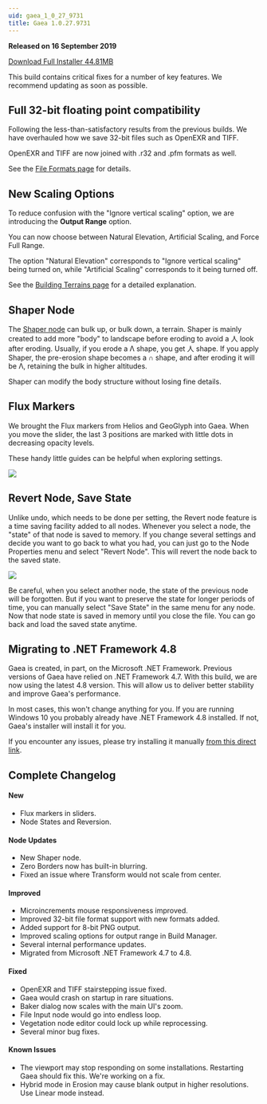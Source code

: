 ```yaml
---
uid: gaea_1_0_27_9731
title: Gaea 1.0.27.9731
---
```



**Released on 16 September 2019**

<a href="http://viridian.quadspinner.com/gaea/Gaea-1.0.27b.exe">Download Full Installer 44.81MB</a> <br>


<div class="release-note">

This build contains critical fixes for a number of key features. We recommend updating as soon as possible.

## Full 32-bit floating point compatibility

Following the less-than-satisfactory results from the previous builds. We have overhauled how we save 32-bit files such as OpenEXR and TIFF.

OpenEXR and TIFF are now joined with .r32 and .pfm formats as well.

See the [File Formats page](https://docs.quadspinner.com/Guide/Build/FileFormats.html) for details.

## New Scaling Options

To reduce confusion with the "Ignore vertical scaling" option, we are introducing the **Output Range** option.

You can now choose between Natural Elevation, Artificial Scaling, and Force Full Range.

The option "Natural Elevation" corresponds to "Ignore vertical scaling" being turned on, while "Artificial Scaling" corresponds to it being turned off.

See the [Building Terrains page](https://docs.quadspinner.com/Guide/Build/Building.html) for a detailed explanation.

## Shaper Node

The [Shaper node](https://docs.quadspinner.com/Reference/Adjustments/Shaper.html) can bulk up, or bulk down, a terrain. Shaper is mainly created to add more "body" to landscape before eroding to avoid a 人 look after eroding. Usually, if you erode a Λ shape, you get 人 shape. If you apply Shaper, the pre-erosion shape becomes a ∩ shape, and after eroding it will be Λ, retaining the bulk in higher altitudes.

Shaper can modify the body structure without losing fine details.

## Flux Markers

We brought the Flux markers from Helios and GeoGlyph into Gaea. When you move the slider, the last 3 positions are marked with little dots in decreasing opacity levels.

These handy little guides can be helpful when exploring settings.

![](http://malachite.blob.core.windows.net/gaea/changelog/1_0_27/Flux.png)

## Revert Node, Save State

Unlike undo, which needs to be done per setting, the Revert node feature is a time saving facility added to all nodes. Whenever you select a node, the "state" of that node is saved to memory. If you change several settings and decide you want to go back to what you had, you can just go to the Node Properties menu and select "Revert Node". This will revert the node back to the saved state.

![](http://malachite.blob.core.windows.net/gaea/changelog/1_0_27/Revert.png)

Be careful, when you select another node, the state of the previous node will be forgotten. But if you want to preserve the state for longer periods of time, you can manually select "Save State" in the same menu for any node. Now that node state is saved in memory until you close the file. You can go back and load the saved state anytime.

## Migrating to .NET Framework 4.8

Gaea is created, in part, on the Microsoft .NET Framework. Previous versions of Gaea have relied on .NET Framework 4.7. With this build, we are now using the latest 4.8 version. This will allow us to deliver better stability and improve Gaea's performance.

In most cases, this won't change anything for you. If you are running Windows 10 you probably already have .NET Framework 4.8 installed. If not, Gaea's installer will install it for you.

If you encounter any issues, please try installing it manually [from this direct link](https://dotnet.microsoft.com/download/thank-you/net48).

## Complete Changelog

#### New
- Flux markers in sliders.
- Node States and Reversion.

#### Node Updates
- New Shaper node.
- Zero Borders now has built-in blurring.
- Fixed an issue where Transform would not scale from center.

#### Improved
- Microincrements mouse responsiveness improved.
- Improved 32-bit file format support with new formats added.
- Added support for 8-bit PNG output.
- Improved scaling options for output range in Build Manager.
- Several internal performance updates.
- Migrated from Microsoft .NET Framework 4.7 to 4.8.

#### Fixed
- OpenEXR and TIFF stairstepping issue fixed.
- Gaea would crash on startup in rare situations.
- Baker dialog now scales with the main UI's zoom.
- File Input node would go into endless loop.
- Vegetation node editor could lock up while reprocessing.
- Several minor bug fixes.

#### Known Issues
- The viewport may stop responding on some installations. Restarting Gaea should fix this. We're working on a fix.
- Hybrid mode in Erosion may cause blank output in higher resolutions. Use Linear mode instead.
</div>
